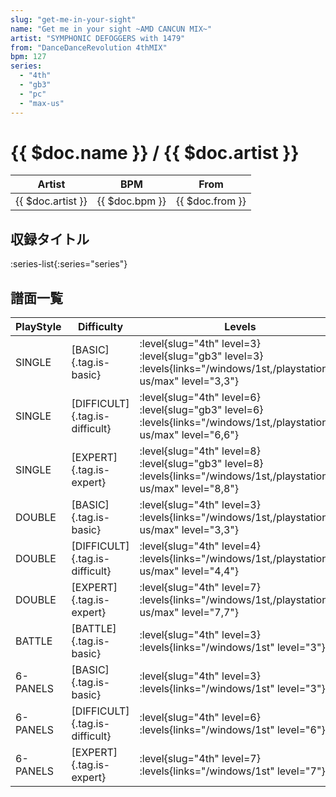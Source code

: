 ```yaml
---
slug: "get-me-in-your-sight"
name: "Get me in your sight ~AMD CANCUN MIX~"
artist: "SYMPHONIC DEFOGGERS with 1479"
from: "DanceDanceRevolution 4thMIX"
bpm: 127
series:
  - "4th"
  - "gb3"
  - "pc"
  - "max-us"
---
```


# {{ $doc.name }} / {{ $doc.artist }}

|Artist|BPM|From|
|------|---|----|
|{{ $doc.artist }}|{{ $doc.bpm }}|{{ $doc.from }}|

## 収録タイトル

:series-list{:series="series"}

## 譜面一覧

|PlayStyle|Difficulty|Levels|Notes|Movie|
|---------|----------|------|-----|-----|
|SINGLE|[BASIC]{.tag.is-basic}|<div class="field is-grouped is-grouped-multiline"> :level{slug="4th" level=3} :level{slug="gb3" level=3} :levels{links="/windows/1st,/playstation2-us/max" level="3,3"}</div>|153/0||
|SINGLE|[DIFFICULT]{.tag.is-difficult}|<div class="field is-grouped is-grouped-multiline"> :level{slug="4th" level=6} :level{slug="gb3" level=6} :levels{links="/windows/1st,/playstation2-us/max" level="6,6"}</div>|227/0||
|SINGLE|[EXPERT]{.tag.is-expert}|<div class="field is-grouped is-grouped-multiline"> :level{slug="4th" level=8} :level{slug="gb3" level=8} :levels{links="/windows/1st,/playstation2-us/max" level="8,8"}</div>|284/0||
|DOUBLE|[BASIC]{.tag.is-basic}|<div class="field is-grouped is-grouped-multiline"> :level{slug="4th" level=3} :levels{links="/windows/1st,/playstation2-us/max" level="3,3"}</div>|149/0||
|DOUBLE|[DIFFICULT]{.tag.is-difficult}|<div class="field is-grouped is-grouped-multiline"> :level{slug="4th" level=4} :levels{links="/windows/1st,/playstation2-us/max" level="4,4"}</div>|196/0||
|DOUBLE|[EXPERT]{.tag.is-expert}|<div class="field is-grouped is-grouped-multiline"> :level{slug="4th" level=7} :levels{links="/windows/1st,/playstation2-us/max" level="7,7"}</div>|277/0||
|BATTLE|[BATTLE]{.tag.is-basic}|<div class="field is-grouped is-grouped-multiline"> :level{slug="4th" level=3} :levels{links="/windows/1st" level="3"}</div>|||
|6-PANELS|[BASIC]{.tag.is-basic}|<div class="field is-grouped is-grouped-multiline"> :level{slug="4th" level=3} :levels{links="/windows/1st" level="3"}</div>|129/0||
|6-PANELS|[DIFFICULT]{.tag.is-difficult}|<div class="field is-grouped is-grouped-multiline"> :level{slug="4th" level=6} :levels{links="/windows/1st" level="6"}</div>|218/0||
|6-PANELS|[EXPERT]{.tag.is-expert}|<div class="field is-grouped is-grouped-multiline"> :level{slug="4th" level=7} :levels{links="/windows/1st" level="7"}</div>|244/0||
